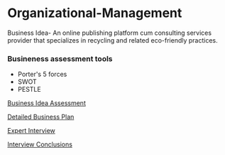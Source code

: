 # Organizational-Management
 
Business Idea- An online publishing platform cum consulting services provider that specializes in recycling and related eco-friendly practices.

 ### Busineness assessment tools
 - Porter's 5 forces
 - SWOT
 - PESTLE

[Business Idea Assessment](BusinessIdeaPitch.ppt)

[Detailed Business Plan](DetailedBusinessPlan.docx)

[Expert Interview](ExpertInterviewConclusions.pdf)

[Interview Conclusions](InterviewAnIndustryExpert.pdf)
